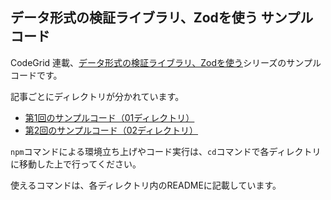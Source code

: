 ## データ形式の検証ライブラリ、Zodを使う サンプルコード

CodeGrid 連載、[データ形式の検証ライブラリ、Zodを使う](https://www.codegrid.net/series/2023-zod)シリーズのサンプルコードです。

記事ごとにディレクトリが分かれています。

- [第1回のサンプルコード（01ディレクトリ）](/01)
- [第2回のサンプルコード（02ディレクトリ）](/02)

`npm`コマンドによる環境立ち上げやコード実行は、`cd`コマンドで各ディレクトリに移動した上で行ってください。

使えるコマンドは、各ディレクトリ内のREADMEに記載しています。
